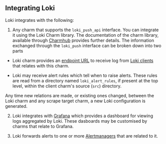 ## Integrating Loki

Loki integrates with the following:


1. Any charm that supports the `loki_push_api` interface.
You can integrate it using the Loki Charm library. The documentation of
the charm library, available through [Charmhub](https://charmhub.io/loki-k8s)
provides further details. The information
exchanged through the `loki_push` interface can be broken down
into two parts


- Loki charm provides an [endpoint URL](https://grafana.com/docs/loki/latest/api/#post-lokiapiv1push)
to receive log from [Loki clients](https://grafana.com/docs/loki/latest/clients/) that
relates with this charm.

- Loki may receive alert rules which tell when to raise alerts. These
  rules are read from a directory named `loki_alert_rules`, if
  present at the top level, within the client charm's source
  (`src`) directory.

Any time new relations are made, or existing ones changed, between the
Loki charm and any scrape target charm, a new Loki
configuration is generated.

2. Loki integrates with
[Grafana](https://charmhub.io/grafana-k8s) which provides a dashboard
for viewing logs aggregated by Loki. These dasboards may be
customised by charms that relate to Grafana.

3. Loki forwards alerts to one or more
[Alertmanagers](https://charmhub.io/alertmanager-k8s) that are related
to it.
